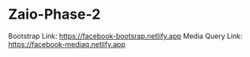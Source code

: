 # Zaio-Phase-2

Bootstrap Link: https://facebook-bootsrap.netlify.app
Media Query Link: https://facebook-mediaq.netlify.app

